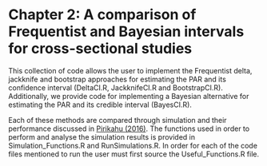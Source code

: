 # Chapter 2: A comparison of Frequentist and Bayesian intervals for cross-sectional studies

This collection of code allows the user to implement the Frequentist delta, jackknife and bootstrap approaches for estimating the PAR and its confidence interval (DeltaCI.R, JackknifeCI.R and BootstrapCI.R). Additionally, we provide code for implementing a Bayesian alternative for estimating the PAR and its credible interval (BayesCI.R).

Each of these methods are compared through simulation and their performance discussed in [Pirikahu (2016)](https://onlinelibrary.wiley.com/doi/abs/10.1002/sim.6870). The functions used in order to perform and analyse the simulation results is provided in Simulation_Functions.R and RunSimulations.R. In order for each of the code files mentioned to run the user must first source the Useful_Functions.R file.





